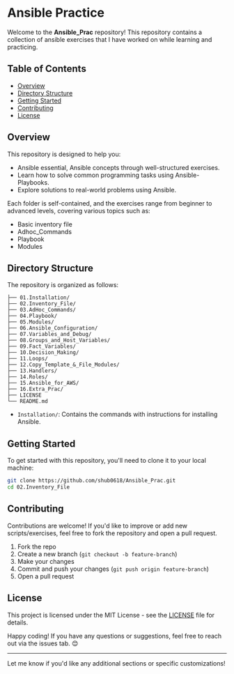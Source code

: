 # Ansible Practice

Welcome to the **Ansible_Prac** repository!
This repository contains a collection of ansible exercises that I have worked on while learning and practicing.

## Table of Contents

- [Overview](#overview)
- [Directory Structure](#directory-structure)
- [Getting Started](#getting-started)
- [Contributing](#contributing)
- [License](#license)

## Overview

This repository is designed to help you:
- Ansible essential, Ansible concepts through well-structured exercises.
- Learn how to solve common programming tasks using Ansible-Playbooks.
- Explore solutions to real-world problems using Ansible.

Each folder is self-contained, and the exercises range from beginner to advanced levels, covering various topics such as:
- Basic inventory file
- Adhoc_Commands
- Playbook
- Modules

## Directory Structure

The repository is organized as follows:

```plaintext
├── 01.Installation/
├── 02.Inventory_File/
├── 03.AdHoc_Commands/
├── 04.Playbook/
├── 05.Modules/
├── 06.Ansible_Configuration/
├── 07.Variables_and_Debug/
├── 08.Groups_and_Host_Variables/
├── 09.Fact_Variables/
├── 10.Decision_Making/
├── 11.Loops/
├── 12.Copy_Template_&_File_Modules/
├── 13.Handlers/
├── 14.Roles/
├── 15.Ansible_for_AWS/
├── 16.Extra_Prac/
├── LICENSE
└── README.md
```

  - `Installation/`: Contains the commands with instructions for installing Ansible.
## Getting Started

To get started with this repository, you'll need to clone it to your local machine:

```bash
git clone https://github.com/shub0618/Ansible_Prac.git
cd 02.Inventory_File
```

## Contributing

Contributions are welcome! If you'd like to improve or add new scripts/exercises, feel free to fork the repository and open a pull request.

1. Fork the repo
2. Create a new branch (`git checkout -b feature-branch`)
3. Make your changes
4. Commit and push your changes (`git push origin feature-branch`)
5. Open a pull request

## License

This project is licensed under the MIT License - see the [LICENSE](LICENSE) file for details.

Happy coding! If you have any questions or suggestions, feel free to reach out via the issues tab. 😊

---

Let me know if you'd like any additional sections or specific customizations!


